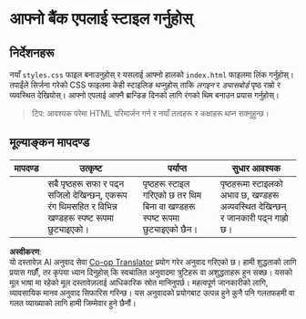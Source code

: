 <!--
CO_OP_TRANSLATOR_METADATA:
{
  "original_hash": "474f3ab1ee755ca980fc9104a0316e17",
  "translation_date": "2025-08-26T00:17:16+00:00",
  "source_file": "7-bank-project/2-forms/assignment.md",
  "language_code": "ne"
}
-->
# आफ्नो बैंक एपलाई स्टाइल गर्नुहोस्

## निर्देशनहरू

नयाँ `styles.css` फाइल बनाउनुहोस् र यसलाई आफ्नो हालको `index.html` फाइलमा लिंक गर्नुहोस्। तपाईंले सिर्जना गरेको CSS फाइलमा केही स्टाइलिङ थप्नुहोस् ताकि *लगइन* र *ड्यासबोर्ड* पृष्ठ राम्रो र व्यवस्थित देखियोस्। आफ्नो एपलाई आफ्नै ब्रान्डिङ दिनको लागि रंगको थिम बनाउन प्रयास गर्नुहोस्।

> टिप: आवश्यक परेमा HTML परिमार्जन गर्न र नयाँ तत्वहरू र कक्षाहरू थप्न सक्नुहुन्छ।

## मूल्याङ्कन मापदण्ड

| मापदण्ड  | उत्कृष्ट                                                                                                               | पर्याप्त                                                                       | सुधार आवश्यक                                                                             |
| -------- | ----------------------------------------------------------------------------------------------------------------------- | ------------------------------------------------------------------------------ | --------------------------------------------------------------------------------------------- |
|          | सबै पृष्ठहरू सफा र पढ्न सजिलो देखिन्छन्, एकरूप रंग थिमसहित र विभिन्न खण्डहरू स्पष्ट रूपमा छुट्याइएको।                     | पृष्ठहरू स्टाइल गरिएको छ तर थिम बिना वा खण्डहरू स्पष्ट रूपमा छुट्याइएको छैन।     | पृष्ठहरूमा स्टाइलको अभाव छ, खण्डहरू अव्यवस्थित देखिन्छन् र जानकारी पढ्न गाह्रो छ।         |

**अस्वीकरण**:  
यो दस्तावेज़ AI अनुवाद सेवा [Co-op Translator](https://github.com/Azure/co-op-translator) प्रयोग गरेर अनुवाद गरिएको छ। हामी शुद्धताको लागि प्रयास गर्छौं, तर कृपया ध्यान दिनुहोस् कि स्वचालित अनुवादमा त्रुटिहरू वा अशुद्धताहरू हुन सक्छ। यसको मूल भाषा मा रहेको मूल दस्तावेज़लाई आधिकारिक स्रोत मानिनुपर्छ। महत्वपूर्ण जानकारीको लागि, व्यावसायिक मानव अनुवाद सिफारिस गरिन्छ। यस अनुवादको प्रयोगबाट उत्पन्न हुने कुनै पनि गलतफहमी वा गलत व्याख्याको लागि हामी जिम्मेवार हुने छैनौं।